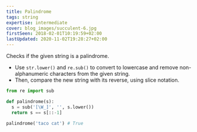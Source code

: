 ```yaml
---
title: Palindrome
tags: string
expertise: intermediate
cover: blog_images/succulent-6.jpg
firstSeen: 2018-02-01T10:19:59+02:00
lastUpdated: 2020-11-02T19:28:27+02:00
---
```


Checks if the given string is a palindrome.

- Use `str.lower()` and `re.sub()` to convert to lowercase and remove non-alphanumeric characters from the given string.
- Then, compare the new string with its reverse, using slice notation.

```py
from re import sub

def palindrome(s):
  s = sub('[\W_]', '', s.lower())
  return s == s[::-1]
```

```py
palindrome('taco cat') # True
```
